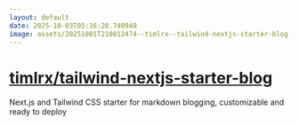 ```yaml
---
layout: default
date: 2025-10-03T05:16:20.740949
image: assets/20251001T210012474--timlrx--tailwind-nextjs-starter-blog--20251001T211217959--cropped.png
---
```


# [timlrx/tailwind-nextjs-starter-blog](https://github.com/timlrx/tailwind-nextjs-starter-blog)

Next.js and Tailwind CSS starter for markdown blogging, customizable and ready to deploy
